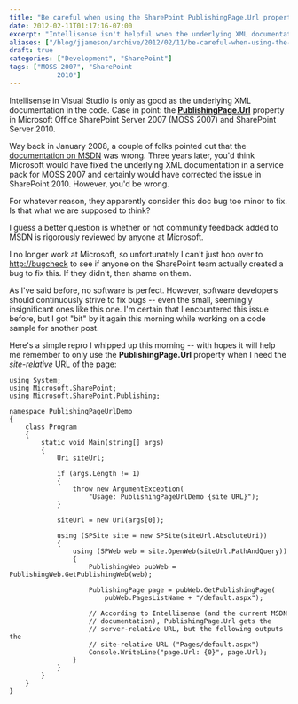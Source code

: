 ```yaml
---
title: "Be careful when using the SharePoint PublishingPage.Url property"
date: 2012-02-11T01:17:16-07:00
excerpt: "Intellisense isn't helpful when the underlying XML documentation in the code is wrong."
aliases: ["/blog/jjameson/archive/2012/02/11/be-careful-when-using-the-sharepoint-publishingpage-url-property.aspx"]
draft: true
categories: ["Development", "SharePoint"]
tags: ["MOSS 2007", "SharePoint 
			2010"]
---
```


Intellisense in Visual Studio is only as good as the underlying XML documentation
in the code. Case in point: the
[**PublishingPage.Url**](http://msdn.microsoft.com/en-us/library/microsoft.sharepoint.publishing.publishingpage.url.aspx) property in Microsoft Office SharePoint
Server 2007 (MOSS 2007) and SharePoint Server 2010.

Way back in January 2008, a couple of folks pointed out that the
[documentation on MSDN](http://msdn.microsoft.com/en-us/library/microsoft.sharepoint.publishing.publishingpage.url%28v=office.12%29.aspx) was wrong. Three years later, you'd think Microsoft
would have fixed the underlying XML documentation in a service pack for MOSS
2007 and certainly would have corrected the issue in SharePoint 2010. However,
you'd be wrong.

For whatever reason, they apparently consider this doc bug too minor to fix.
Is that what we are supposed to think?

I guess a better question is whether or not community feedback added to MSDN
is rigorously reviewed by anyone at Microsoft.

I no longer work at Microsoft, so unfortunately I can't just hop over to
[http://bugcheck](http://bugcheck) to see if anyone
on the SharePoint team actually created a bug to fix this. If they didn't, then
shame on them.

As I've said before, no software is perfect. However, software developers
should continuously strive to fix bugs -- even the small, seemingly insignificant
ones like this one. I'm certain that I encountered this issue before, but I
got "bit" by it again this morning while working on a code sample for another
post.

Here's a simple repro I whipped up this morning -- with hopes it will help
me remember to only use the **PublishingPage.Url** property when
I need the *site-relative* URL of the page:

```
using System;
using Microsoft.SharePoint;
using Microsoft.SharePoint.Publishing;

namespace PublishingPageUrlDemo
{
    class Program
    {
        static void Main(string[] args)
        {
            Uri siteUrl;

            if (args.Length != 1)
            {
                throw new ArgumentException(
                    "Usage: PublishingPageUrlDemo {site URL}");
            }

            siteUrl = new Uri(args[0]);

            using (SPSite site = new SPSite(siteUrl.AbsoluteUri))
            {
                using (SPWeb web = site.OpenWeb(siteUrl.PathAndQuery))
                {
                    PublishingWeb pubWeb = PublishingWeb.GetPublishingWeb(web);

                    PublishingPage page = pubWeb.GetPublishingPage(
                        pubWeb.PagesListName + "/default.aspx");

                    // According to Intellisense (and the current MSDN
                    // documentation), PublishingPage.Url gets the
                    // server-relative URL, but the following outputs the
                    // site-relative URL ("Pages/default.aspx")
                    Console.WriteLine("page.Url: {0}", page.Url);
                }
            }
        }
    }
}
```

